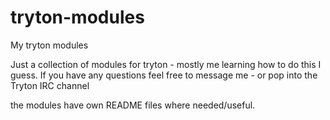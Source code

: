 # tryton-modules
My tryton modules

Just a collection of modules for tryton - mostly me learning how to do this I guess.
If you have any questions feel free to message me - or pop into the Tryton IRC channel

the modules have own README files where needed/useful.
